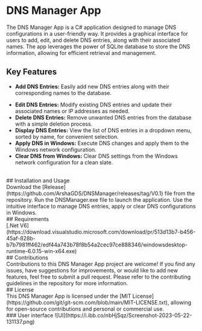 # DNS Manager App<br/>
The DNS Manager App is a C# application designed to manage DNS configurations in a user-friendly way. It provides a graphical interface for users to add, edit, and delete DNS entries, along with their associated names. The app leverages the power of SQLite database to store the DNS information, allowing for efficient retrieval and management.

## Key Features<br/>
* **Add DNS Entries:** Easily add new DNS entries along with their corresponding names to the database.<br/>
+ **Edit DNS Entries:** Modify existing DNS entries and update their associated names or IP addresses as needed.<br/>
+ **Delete DNS Entries:** Remove unwanted DNS entries from the database with a simple deletion process.<br/>
+ **Display DNS Entries:** View the list of DNS entries in a dropdown menu, sorted by name, for convenient selection.<br/>
+ **Apply DNS in Windows:** Execute DNS changes and apply them to the Windows network configuration.<br/>
+ **Clear DNS from Windows:** Clear DNS settings from the Windows network configuration for a clean slate.<br/>
<br/>
## Installation and Usage<br/>
Download the [Release](https://github.com/ArshaGDS/DNSManager/releases/tag/V0.1) file from the repository.
Run the DNSManager.exe file to launch the application.
Use the intuitive interface to manage DNS entries, apply or clear DNS configurations in Windows.
<br/>
## Requirements<br/>
[.Net V6](https://download.visualstudio.microsoft.com/download/pr/513d13b7-b456-45af-828b-b7b7981ff462/edf44a743b78f8b54a2cec97ce888346/windowsdesktop-runtime-6.0.15-win-x64.exe)
<br/>
## Contributions<br/>
Contributions to this DNS Manager App project are welcome! If you find any issues, have suggestions for improvements, or would like to add new features, feel free to submit a pull request. Please refer to the contributing guidelines in the repository for more information.
<br/>
## License<br/>
This DNS Manager App is licensed under the [MIT License](https://github.com/git/git-scm.com/blob/main/MIT-LICENSE.txt), allowing for open-source contributions and personal or commercial use.
<br/>
### User interface 
![UI](https://i.ibb.co/nbHjSqz/Screenshot-2023-05-22-131137.png)
